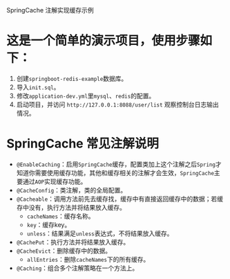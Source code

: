 SpringCache 注解实现缓存示例

# 这是一个简单的演示项目，使用步骤如下：

1. 创建`springboot-redis-example`数据库。
2. 导入`init.sql`。
3. 修改`application-dev.yml`里`mysql`、`redis`的配置。
4. 启动项目，并访问 `http://127.0.0.1:8088/user/list` 观察控制台日志输出情况。

# SpringCache 常见注解说明
- `@EnableCaching`：启用`SpringCache`缓存，配置类加上这个注解之后`Spring`才知道你需要使用缓存功能，其他和缓存相关的注解才会生效，`SpringCache`主要通过`AOP`实现缓存功能。
- `@CacheConfig`：类注解，类的全局配置。
- `@Cacheable`：调用方法前先去缓存找，缓存中有直接返回缓存中的数据；若缓存中没有，执行方法并将结果放入缓存。
  - `cacheNames`：缓存名称。
  - `key`：缓存key。
  - `unless`：结果满足`unless`表达式，不将结果放入缓存。
- `@CachePut`：执行方法并将结果放入缓存。
- `@CacheEvict`：删除缓存中的数据。
  - `allEntries`：删除`cacheNames`下的所有缓存。
- `@Caching`：组合多个注解策略在一个方法上。